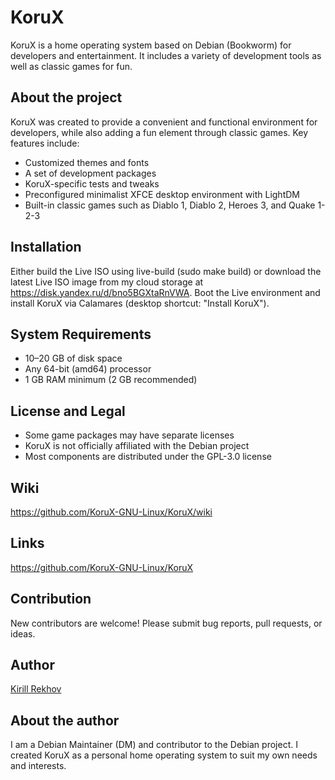 # KoruX

KoruX is a home operating system based on Debian (Bookworm) for developers and
entertainment. It includes a variety of development tools as well as classic
games for fun.

## About the project

KoruX was created to provide a convenient and functional environment for
developers, while also adding a fun element through classic games. Key features
include:

- Customized themes and fonts
- A set of development packages
- KoruX-specific tests and tweaks
- Preconfigured minimalist XFCE desktop environment with LightDM
- Built-in classic games such as Diablo 1, Diablo 2, Heroes 3, and Quake 1-2-3

## Installation

Either build the Live ISO using live-build (sudo make build) or download the
latest Live ISO image from my cloud storage at
https://disk.yandex.ru/d/bno5BGXtaRnVWA. Boot the Live environment and install
KoruX via Calamares (desktop shortcut: "Install KoruX").

## System Requirements

- 10–20 GB of disk space
- Any 64-bit (amd64) processor
- 1 GB RAM minimum (2 GB recommended)

## License and Legal

- Some game packages may have separate licenses
- KoruX is not officially affiliated with the Debian project
- Most components are distributed under the GPL-3.0 license

## Wiki

https://github.com/KoruX-GNU-Linux/KoruX/wiki

## Links

https://github.com/KoruX-GNU-Linux/KoruX

## Contribution

New contributors are welcome! Please submit bug reports, pull requests, or ideas.

## Author

[Kirill Rekhov](https://github.com/krekhovx)

## About the author

I am a Debian Maintainer (DM) and contributor to the Debian project. I created
KoruX as a personal home operating system to suit my own needs and interests.
